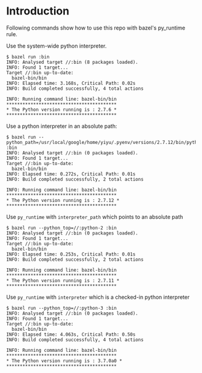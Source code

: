 # Introduction

Following commands show how to use this repo with bazel's py_runtime rule.

Use the system-wide python interpreter.

``` shell
$ bazel run :bin
INFO: Analysed target //:bin (8 packages loaded).
INFO: Found 1 target...
Target //:bin up-to-date:
  bazel-bin/bin
INFO: Elapsed time: 3.168s, Critical Path: 0.02s
INFO: Build completed successfully, 4 total actions

INFO: Running command line: bazel-bin/bin
*****************************************
* The Python version running is : 2.7.6 *
*****************************************
```

Use a python interpreter in an absolute path:

``` shell
$ bazel run --python_path=/usr/local/google/home/yiyu/.pyenv/versions/2.7.12/bin/python :bin
INFO: Analysed target //:bin (0 packages loaded).
INFO: Found 1 target...
Target //:bin up-to-date:
  bazel-bin/bin
INFO: Elapsed time: 0.272s, Critical Path: 0.01s
INFO: Build completed successfully, 2 total actions

INFO: Running command line: bazel-bin/bin
*****************************************
* The Python version running is : 2.7.12 *
*****************************************
```

Use `py_runtime` with `interpreter_path` which points to an absolute path

``` shell
$ bazel run --python_top=//:python-2 :bin
INFO: Analysed target //:bin (0 packages loaded).
INFO: Found 1 target...
Target //:bin up-to-date:
  bazel-bin/bin
INFO: Elapsed time: 0.253s, Critical Path: 0.01s
INFO: Build completed successfully, 2 total actions

INFO: Running command line: bazel-bin/bin
*****************************************
* The Python version running is : 2.7.11 *
*****************************************
```

Use `py_runtime` with `interpreter` which is a checked-in python interpreter

``` shell
$ bazel run --python_top=//:python-3 :bin
INFO: Analysed target //:bin (0 packages loaded).
INFO: Found 1 target...
Target //:bin up-to-date:
  bazel-bin/bin
INFO: Elapsed time: 4.063s, Critical Path: 0.50s
INFO: Build completed successfully, 4 total actions

INFO: Running command line: bazel-bin/bin
*****************************************
* The Python version running is : 3.7.0a0 *
*****************************************
```
